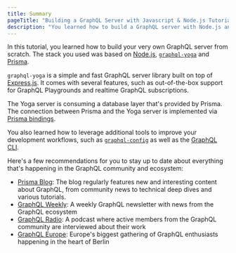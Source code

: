 ```yaml
---
title: Summary
pageTitle: "Building a GraphQL Server with Javascript & Node.js Tutorial"
description: "You learned how to build a GraphQL server with Node.js and best practices for filters, authentication, pagination and subscriptions."
---
```


In this tutorial, you learned how to build your very own GraphQL server from scratch. The stack you used was based on [Node.js](https://nodejs.org/en/), [`graphql-yoga`](https://github.com/graphcool/graphql-yoga) and [Prisma](https://www.prismagraphql.com).

`graphql-yoga` is a simple and fast GraphQL server library built on top of [Express.js](https://expressjs.com/). It comes with several features, such as out-of-the-box support for GraphQL Playgrounds and realtime GraphQL subscriptions.

The Yoga server is consuming a database layer that's provided by Prisma. The connection between Prisma and the Yoga server is implemented via [Prisma bindings](github.com/graphcool/prisma-binding).

You also learned how to leverage additional tools to improve your development workflows, such as [`graphql-config`](https://github.com/graphcool/graphql-config) as well as the [GraphQL CLI](https://github.com/graphql-cli/graphql-cli).

Here's a few recommendations for you to stay up to date about everything that's happening in the GraphQL community and ecosystem:

- [Prisma Blog](https://blog.graph.cool/): The blog regularly features new and interesting content about GraphQL, from community news to technical deep dives and various tutorials.
- [GraphQL Weekly](https://graphqlweekly.com): A weekly GraphQL newsletter with news from the GraphQL ecosystem
- [GraphQL Radio](https://graphqlradio.com/): A podcast where active members from the GraphQL community are interviewed about their work
- [GraphQL Europe](https://www.graphql-europe.org): Europe's biggest gathering of GraphQL enthusiasts happening in the heart of Berlin